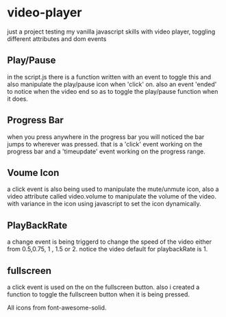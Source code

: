 # video-player

just a project testing my vanilla javascript skills with video player, toggling different attributes and dom events

## Play/Pause

in the script.js there is a function written with an event to toggle this and also manipulate the play/pause icon when 'click' on. also an event 'ended' to notice when the video end
so as to toggle the play/pause function when it does.

## Progress Bar

when you press anywhere in the progress bar you will noticed the bar jumps to wherever was pressed. that is a 'click' event working on the progress bar and a 'timeupdate' event working on the 
progress range.


## Voume Icon

a click event is also being used to manipulate the  mute/unmute icon, also a video attribute called video.volume to manipulate the volume of the video. with variance in the icon using javascript 
to set the icon  dynamically.


## PlayBackRate

a change event is being triggerd to change the speed of the video either from 0.5,0.75, 1 , 1.5 or 2. notice the video default for playbackRate is 1.


## fullscreen

a click event is used on the on the fullscreen button. also i created a function to toggle the fullscreen button when it is being pressed.



All icons from font-awesome-solid.


